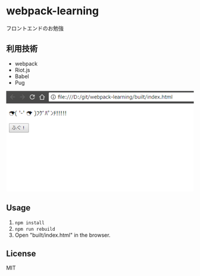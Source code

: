 # webpack-learning
フロントエンドのお勉強

## 利用技術
- webpack
- Riot.js
- Babel
- Pug

![image](image.png)

## Usage
1. `npm install`
2. `npm run rebuild`
3. Open "built/index.html" in the browser.

## License
MIT
